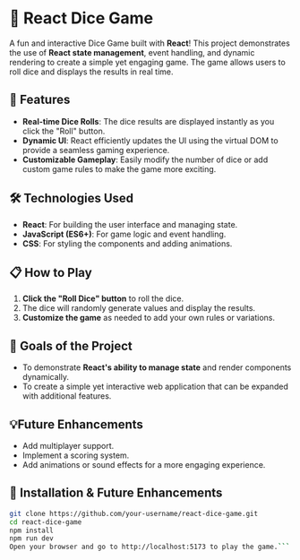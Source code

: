 # 🎲 **React Dice Game**

A fun and interactive Dice Game built with **React**! This project demonstrates the use of **React state management**, event handling, and dynamic rendering to create a simple yet engaging game. The game allows users to roll dice and displays the results in real time.

## 🚀 **Features**
- **Real-time Dice Rolls**: The dice results are displayed instantly as you click the "Roll" button.
- **Dynamic UI**: React efficiently updates the UI using the virtual DOM to provide a seamless gaming experience.
- **Customizable Gameplay**: Easily modify the number of dice or add custom game rules to make the game more exciting.

## 🛠️ **Technologies Used**
- **React**: For building the user interface and managing state.
- **JavaScript (ES6+)**: For game logic and event handling.
- **CSS**: For styling the components and adding animations.

## 📋 **How to Play**
1. **Click the "Roll Dice" button** to roll the dice.
2. The dice will randomly generate values and display the results.
3. **Customize the game** as needed to add your own rules or variations.

## 🎯 **Goals of the Project**
- To demonstrate **React's ability to manage state** and render components dynamically.
- To create a simple yet interactive web application that can be expanded with additional features.
  
## 💡**Future Enhancements**
- Add multiplayer support.
- Implement a scoring system.
- Add animations or sound effects for a more engaging experience.

## 🔧 **Installation & Future Enhancements**
```bash
git clone https://github.com/your-username/react-dice-game.git
cd react-dice-game
npm install
npm run dev
Open your browser and go to http://localhost:5173 to play the game.```

